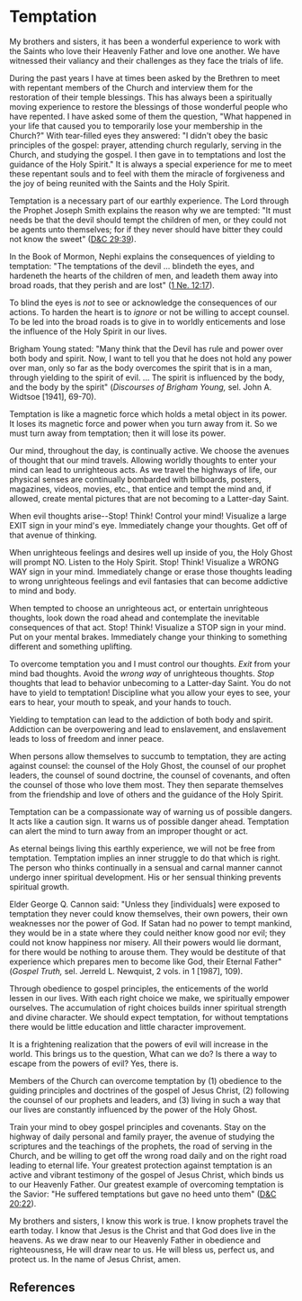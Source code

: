 # Temptation

My brothers and sisters, it has been a wonderful experience to work with the
Saints who love their Heavenly Father and love one another. We have witnessed
their valiancy and their challenges as they face the trials of life.

During the past years I have at times been asked by the Brethren to meet with
repentant members of the Church and interview them for the restoration of
their temple blessings. This has always been a spiritually moving experience
to restore the blessings of those wonderful people who have repented. I have
asked some of them the question, "What happened in your life that caused you
to temporarily lose your membership in the Church?" With tear-filled eyes they
answered: "I didn't obey the basic principles of the gospel: prayer, attending
church regularly, serving in the Church, and studying the gospel. I then gave
in to temptations and lost the guidance of the Holy Spirit." It is always a
special experience for me to meet these repentant souls and to feel with them
the miracle of forgiveness and the joy of being reunited with the Saints and
the Holy Spirit.

Temptation is a necessary part of our earthly experience. The Lord through the
Prophet Joseph Smith explains the reason why we are tempted: "It must needs be
that the devil should tempt the children of men, or they could not be agents
unto themselves; for if they never should have bitter they could not know the
sweet" ([D&amp;C 29:39](/scriptures/dc-testament/dc/29.39?lang=eng#38)).

In the Book of Mormon, Nephi explains the consequences of yielding to
temptation: "The temptations of the devil ... blindeth the eyes, and hardeneth
the hearts of the children of men, and leadeth them away into broad roads,
that they perish and are lost" ([1 Ne.
12:17](/scriptures/bofm/1-ne/12.17?lang=eng#16)).

To blind the eyes is _not_ to see or acknowledge the consequences of our
actions. To harden the heart is to _ignore_ or not be willing to accept
counsel. To be led into the broad roads is to give in to worldly enticements
and lose the influence of the Holy Spirit in our lives.

Brigham Young stated: "Many think that the Devil has rule and power over both
body and spirit. Now, I want to tell you that he does not hold any power over
man, only so far as the body overcomes the spirit that is in a man, through
yielding to the spirit of evil. ... The spirit is influenced by the body, and
the body by the spirit" (_Discourses of Brigham Young,_ sel. John A. Widtsoe
[1941], 69-70).

Temptation is like a magnetic force which holds a metal object in its power.
It loses its magnetic force and power when you turn away from it. So we must
turn away from temptation; then it will lose its power.

Our mind, throughout the day, is continually active. We choose the avenues of
thought that our mind travels. Allowing worldly thoughts to enter your mind
can lead to unrighteous acts. As we travel the highways of life, our physical
senses are continually bombarded with billboards, posters, magazines, videos,
movies, etc., that entice and tempt the mind and, if allowed, create mental
pictures that are not becoming to a Latter-day Saint.

When evil thoughts arise--Stop! Think! Control your mind! Visualize a large
EXIT sign in your mind's eye. Immediately change your thoughts. Get off of
that avenue of thinking.

When unrighteous feelings and desires well up inside of you, the Holy Ghost
will prompt NO. Listen to the Holy Spirit. Stop! Think! Visualize a WRONG WAY
sign in your mind. Immediately change or erase those thoughts leading to wrong
unrighteous feelings and evil fantasies that can become addictive to mind and
body.

When tempted to choose an unrighteous act, or entertain unrighteous thoughts,
look down the road ahead and contemplate the inevitable consequences of that
act. Stop! Think! Visualize a STOP sign in your mind. Put on your mental
brakes. Immediately change your thinking to something different and something
uplifting.

To overcome temptation you and I must control our thoughts. _Exit_ from your
mind bad thoughts. Avoid the _wrong way_ of unrighteous thoughts. _Stop_
thoughts that lead to behavior unbecoming to a Latter-day Saint. You do not
have to yield to temptation! Discipline what you allow your eyes to see, your
ears to hear, your mouth to speak, and your hands to touch.

Yielding to temptation can lead to the addiction of both body and spirit.
Addiction can be overpowering and lead to enslavement, and enslavement leads
to loss of freedom and inner peace.

When persons allow themselves to succumb to temptation, they are acting
against counsel: the counsel of the Holy Ghost, the counsel of our prophet
leaders, the counsel of sound doctrine, the counsel of covenants, and often
the counsel of those who love them most. They then separate themselves from
the friendship and love of others and the guidance of the Holy Spirit.

Temptation can be a compassionate way of warning us of possible dangers. It
acts like a caution sign. It warns us of possible danger ahead. Temptation can
alert the mind to turn away from an improper thought or act.

As eternal beings living this earthly experience, we will not be free from
temptation. Temptation implies an inner struggle to do that which is right.
The person who thinks continually in a sensual and carnal manner cannot
undergo inner spiritual development. His or her sensual thinking prevents
spiritual growth.

Elder George Q. Cannon said: "Unless they [individuals] were exposed to
temptation they never could know themselves, their own powers, their own
weaknesses nor the power of God. If Satan had no power to tempt mankind, they
would be in a state where they could neither know good nor evil; they could
not know happiness nor misery. All their powers would lie dormant, for there
would be nothing to arouse them. They would be destitute of that experience
which prepares men to become like God, their Eternal Father" (_Gospel Truth,_
sel. Jerreld L. Newquist, 2 vols. in 1 [1987], 109).

Through obedience to gospel principles, the enticements of the world lessen in
our lives. With each right choice we make, we spiritually empower ourselves.
The accumulation of right choices builds inner spiritual strength and divine
character. We should expect temptation, for without temptations there would be
little education and little character improvement.

It is a frightening realization that the powers of evil will increase in the
world. This brings us to the question, What can we do? Is there a way to
escape from the powers of evil? Yes, there is.

Members of the Church can overcome temptation by (1) obedience to the guiding
principles and doctrines of the gospel of Jesus Christ, (2) following the
counsel of our prophets and leaders, and (3) living in such a way that our
lives are constantly influenced by the power of the Holy Ghost.

Train your mind to obey gospel principles and covenants. Stay on the highway
of daily personal and family prayer, the avenue of studying the scriptures and
the teachings of the prophets, the road of serving in the Church, and be
willing to get off the wrong road daily and on the right road leading to
eternal life. Your greatest protection against temptation is an active and
vibrant testimony of the gospel of Jesus Christ, which binds us to our
Heavenly Father. Our greatest example of overcoming temptation is the Savior:
"He suffered temptations but gave no heed unto them" ([D&amp;C
20:22](/scriptures/dc-testament/dc/20.22?lang=eng#21)).

My brothers and sisters, I know this work is true. I know prophets travel the
earth today. I know that Jesus is the Christ and that God does live in the
heavens. As we draw near to our Heavenly Father in obedience and
righteousness, He will draw near to us. He will bless us, perfect us, and
protect us. In the name of Jesus Christ, amen.

## References

